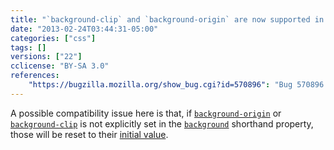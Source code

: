 ```yaml
---
title: "`background-clip` and `background-origin` are now supported in the `background` shorthand property"
date: "2013-02-24T03:44:31-05:00"
categories: ["css"]
tags: []
versions: ["22"]
cclicense: "BY-SA 3.0"
references:
    "https://bugzilla.mozilla.org/show_bug.cgi?id=570896": "Bug 570896 - Add support for different background-origin and background-clip in background shorthand"
---
```

A possible compatibility issue here is that, if [`background-origin`](https://developer.mozilla.org/en-US/docs/Web/CSS/background-origin) or [`background-clip`](https://developer.mozilla.org/en-US/docs/Web/CSS/background-clip) is not explicitly set in the [`background`](https://developer.mozilla.org/en-US/docs/Web/CSS/background) shorthand property, those will be reset to their [initial value](https://developer.mozilla.org/en-US/docs/Web/CSS/initial).

